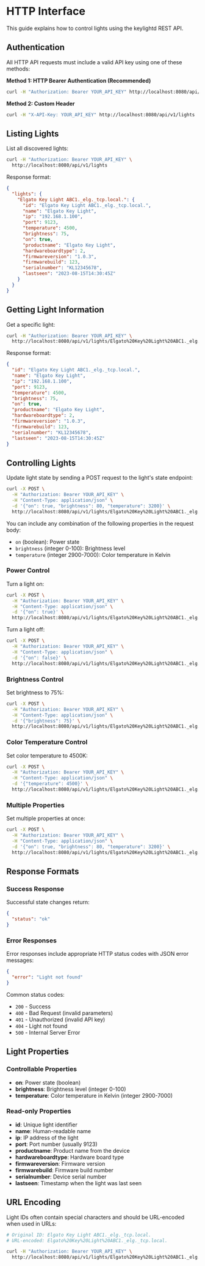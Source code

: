 # HTTP Interface

This guide explains how to control lights using the keylightd REST API.

## Authentication

All HTTP API requests must include a valid API key using one of these methods:

**Method 1: HTTP Bearer Authentication (Recommended)**
```bash
curl -H "Authorization: Bearer YOUR_API_KEY" http://localhost:8080/api/v1/lights
```

**Method 2: Custom Header**
```bash
curl -H "X-API-Key: YOUR_API_KEY" http://localhost:8080/api/v1/lights
```

## Listing Lights

List all discovered lights:

```bash
curl -H "Authorization: Bearer YOUR_API_KEY" \
  http://localhost:8080/api/v1/lights
```

Response format:
```json
{
  "lights": {
    "Elgato Key Light ABC1._elg._tcp.local.": {
      "id": "Elgato Key Light ABC1._elg._tcp.local.",
      "name": "Elgato Key Light",
      "ip": "192.168.1.100",
      "port": 9123,
      "temperature": 4500,
      "brightness": 75,
      "on": true,
      "productname": "Elgato Key Light",
      "hardwareboardtype": 2,
      "firmwareversion": "1.0.3",
      "firmwarebuild": 123,
      "serialnumber": "KL12345678",
      "lastseen": "2023-08-15T14:30:45Z"
    }
  }
}
```

## Getting Light Information

Get a specific light:

```bash
curl -H "Authorization: Bearer YOUR_API_KEY" \
  http://localhost:8080/api/v1/lights/Elgato%20Key%20Light%20ABC1._elg._tcp.local.
```

Response format:
```json
{
  "id": "Elgato Key Light ABC1._elg._tcp.local.",
  "name": "Elgato Key Light",
  "ip": "192.168.1.100",
  "port": 9123,
  "temperature": 4500,
  "brightness": 75,
  "on": true,
  "productname": "Elgato Key Light",
  "hardwareboardtype": 2,
  "firmwareversion": "1.0.3",
  "firmwarebuild": 123,
  "serialnumber": "KL12345678",
  "lastseen": "2023-08-15T14:30:45Z"
}
```

## Controlling Lights

Update light state by sending a POST request to the light's state endpoint:

```bash
curl -X POST \
  -H "Authorization: Bearer YOUR_API_KEY" \
  -H "Content-Type: application/json" \
  -d '{"on": true, "brightness": 80, "temperature": 3200}' \
  http://localhost:8080/api/v1/lights/Elgato%20Key%20Light%20ABC1._elg._tcp.local./state
```

You can include any combination of the following properties in the request body:
- `on` (boolean): Power state
- `brightness` (integer 0-100): Brightness level
- `temperature` (integer 2900-7000): Color temperature in Kelvin

### Power Control

Turn a light on:
```bash
curl -X POST \
  -H "Authorization: Bearer YOUR_API_KEY" \
  -H "Content-Type: application/json" \
  -d '{"on": true}' \
  http://localhost:8080/api/v1/lights/Elgato%20Key%20Light%20ABC1._elg._tcp.local./state
```

Turn a light off:
```bash
curl -X POST \
  -H "Authorization: Bearer YOUR_API_KEY" \
  -H "Content-Type: application/json" \
  -d '{"on": false}' \
  http://localhost:8080/api/v1/lights/Elgato%20Key%20Light%20ABC1._elg._tcp.local./state
```

### Brightness Control

Set brightness to 75%:
```bash
curl -X POST \
  -H "Authorization: Bearer YOUR_API_KEY" \
  -H "Content-Type: application/json" \
  -d '{"brightness": 75}' \
  http://localhost:8080/api/v1/lights/Elgato%20Key%20Light%20ABC1._elg._tcp.local./state
```

### Color Temperature Control

Set color temperature to 4500K:
```bash
curl -X POST \
  -H "Authorization: Bearer YOUR_API_KEY" \
  -H "Content-Type: application/json" \
  -d '{"temperature": 4500}' \
  http://localhost:8080/api/v1/lights/Elgato%20Key%20Light%20ABC1._elg._tcp.local./state
```

### Multiple Properties

Set multiple properties at once:
```bash
curl -X POST \
  -H "Authorization: Bearer YOUR_API_KEY" \
  -H "Content-Type: application/json" \
  -d '{"on": true, "brightness": 80, "temperature": 3200}' \
  http://localhost:8080/api/v1/lights/Elgato%20Key%20Light%20ABC1._elg._tcp.local./state
```

## Response Formats

### Success Response

Successful state changes return:
```json
{
  "status": "ok"
}
```

### Error Responses

Error responses include appropriate HTTP status codes with JSON error messages:

```json
{
  "error": "Light not found"
}
```

Common status codes:
- `200` - Success
- `400` - Bad Request (invalid parameters)
- `401` - Unauthorized (invalid API key)
- `404` - Light not found
- `500` - Internal Server Error

## Light Properties

### Controllable Properties
- **on**: Power state (boolean)
- **brightness**: Brightness level (integer 0-100)
- **temperature**: Color temperature in Kelvin (integer 2900-7000)

### Read-only Properties
- **id**: Unique light identifier
- **name**: Human-readable name
- **ip**: IP address of the light
- **port**: Port number (usually 9123)
- **productname**: Product name from the device
- **hardwareboardtype**: Hardware board type
- **firmwareversion**: Firmware version
- **firmwarebuild**: Firmware build number
- **serialnumber**: Device serial number
- **lastseen**: Timestamp when the light was last seen

## URL Encoding

Light IDs often contain special characters and should be URL-encoded when used in URLs:

```bash
# Original ID: Elgato Key Light ABC1._elg._tcp.local.
# URL-encoded: Elgato%20Key%20Light%20ABC1._elg._tcp.local.

curl -H "Authorization: Bearer YOUR_API_KEY" \
  http://localhost:8080/api/v1/lights/Elgato%20Key%20Light%20ABC1._elg._tcp.local.
```